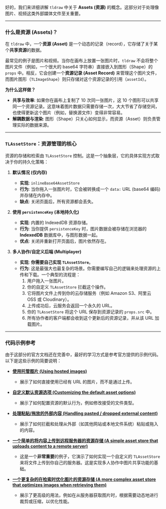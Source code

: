 好的，我们来详细讲解 `tldraw` 中关于 **Assets (资源)** 的概念。这部分对于处理像图片、视频这类外部媒体文件至关重要。

---

### **什么是资源 (Assets)？**

在 `tldraw` 中，一个**资源 (Asset)** 是一个动态的记录（record），它存储了关于某个**共享资源**的数据。

最常见的例子是图片和视频。当你在画布上放置一张图片时，`tldraw` 不会将整个图片文件（例如，一个很大的 base64 字符串）直接嵌入到图形（Shape）的 `props` 中。相反，它会创建一个**资源记录 (Asset Record)** 来管理这个图片文件，而图片图形（`TLImageShape`）则只存储对这个资源记录的引用（`assetId`）。

**为什么这样做？**

- **共享与效率**: 如果你在画布上复制了 10 次同一张图片，这 10 个图形可以共享同一个资源记录。这意味着图片数据只需要存储一次，大大节省了存储空间，也使得更新这个图片（例如，替换源文件）变得非常容易。
- **解耦数据与渲染**: 图形（Shape）只关心如何显示，而资源（Asset）则负责管理实际的数据来源。

---

### **`TLAssetStore`：资源管理的核心**

资源的存储和检索由 `TLAssetStore` 控制。这是一个抽象层，它的具体实现方式取决于你的持久化策略：

1.  **默认情况 (仅内存)**

    - **实现**: `inlineBase64AssetStore`
    - **行为**: 当你拖入一张图片时，它会被转换成一个 `data:` URL (base64 编码) 并存储在内存中。
    - **缺点**: 关闭页面后，所有资源都会丢失。

2.  **使用 `persistenceKey` (本地持久化)**

    - **实现**: 内置的 IndexedDB 资源存储。
    - **行为**: 当你提供 `persistenceKey` 时，图片数据会被存储在浏览器的 **IndexedDB** 数据库中，与图形数据一起。
    - **优点**: 关闭并重新打开页面后，图片依然存在。

3.  **多人协作/自定义后端 (Multiplayer)**
    - **实现**: **你需要自己实现 `TLAssetStore`**。
    - **行为**: 这是最强大也最复杂的场景。你需要编写自己的逻辑来处理资源的上传和下载。一个典型的流程是：
      1.  用户拖入一张图片。
      2.  你的自定义 `TLAssetStore` 拦截这个操作。
      3.  它将图片文件上传到你的云存储服务（例如 Amazon S3、阿里云 OSS 或 Cloudinary）。
      4.  上传成功后，云服务会返回一个永久的 URL。
      5.  你的 `TLAssetStore` 将这个 URL 保存到资源记录的 `props.src` 中。
      6.  所有协作者的客户端都会收到这个更新后的资源记录，并从该 URL 加载图片。

---

### **代码示例参考**

由于这部分的官方文档还在完善中，最好的学习方式是参考官方提供的示例代码。以下是这些示例的简要说明：

- **[使用托管图片 (Using hosted images)](https://github.com/tldraw/tldraw/blob/main/apps/examples/src/examples/assets/UsingHostedImagesExample.tsx)**

  - 展示了如何直接使用已经有 URL 的图片，而不是通过上传。

- **[自定义默认资源选项 (Customizing the default asset options)](https://github.com/tldraw/tldraw/blob/main/apps/examples/src/examples/assets/CustomAssetOptionsExample.tsx)**

  - 展示了如何配置资源的默认行为，例如修改接受的文件类型。

- **[处理粘贴/拖放的外部内容 (Handling pasted / dropped external content)](https://github.com/tldraw/tldraw/blob/main/apps/examples/src/examples/assets/ExternalContentExample.tsx)**

  - 展示了如何拦截和处理从外部（如其他网站或本地文件系统）粘贴或拖入的内容。

- **[一个简单的将内容上传到远程服务器的资源存储 (A simple asset store that uploads content to a remote server)](https://github.com/tldraw/tldraw/blob/main/apps/examples/src/examples/assets/CustomAssetStoreExample.tsx)**

  - 这是一个**非常重要**的例子，它演示了如何实现一个自定义的 `TLAssetStore` 来将文件上传到你自己的服务器。这是实现多人协作中图片共享功能的基础。

- **[一个更复杂的在检索时优化图片的资源存储 (A more complex asset store that optimizes images when retrieving them)](https://github.com/tldraw/tldraw/blob/main/apps/examples/src/examples/assets/OptimizingAssetStoreExample.tsx)**
  - 展示了更高级的用法，例如在从服务器获取图片时，根据需要动态地进行裁剪或压缩，以优化性能。
